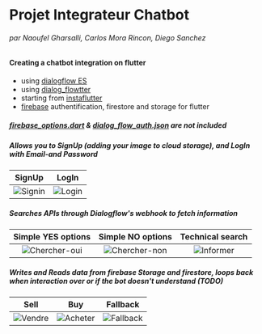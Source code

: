 # Projet Integrateur Chatbot
###### par Naoufel Gharsalli, Carlos Mora Rincon, Diego Sanchez

#### Creating a chatbot integration on flutter 
- using [dialogflow ES](https://cloud.google.com/dialogflow/es/docs)
- using [dialog_flowtter](https://github.com/Deimos-Applications/dialog_flowtter)
- starting from [instaflutter](https://github.com/instaflutter/flutter-login-screen-firebase-auth-facebook-login)
- [firebase](https://firebase.google.com/docs/flutter/setup) authentification, firestore and storage for flutter

##### [firebase_options.dart](https://firebase.google.com/docs/flutter/setup) & [dialog_flow_auth.json](https://cloud.google.com/iam/docs/creating-managing-service-account-keys) are not included


##### Allows you to SignUp (adding your image to cloud storage), and LogIn with Email-and Password
SignUp             |  LogIn
:-------------------------:|:-------------------------:
![Signin](https://user-images.githubusercontent.com/99768335/194368753-f5789b63-975f-41e8-b943-a49f4d8b6c6c.gif) |    ![Login](https://user-images.githubusercontent.com/99768335/194369364-a1641947-37e9-4cae-8a44-db5c5ea0269b.gif)
##### Searches APIs through Dialogflow's webhook to fetch information
Simple YES options             |  Simple NO options             | Technical search          
:-------------------------:|:-------------------------:|:-------------------------:
![Chercher-oui](https://user-images.githubusercontent.com/99768335/194370022-0c9be220-4120-4273-9743-77fba1a9560b.gif) | ![Chercher-non](https://user-images.githubusercontent.com/99768335/194370077-f7dac27e-3007-4f84-92c7-b274a0161d69.gif) | ![Informer](https://user-images.githubusercontent.com/99768335/194370134-93b8385a-ccef-4558-81c5-21afc7dae008.gif)

##### Writes and Reads data from firebase Storage and firestore, loops back when interaction over or if the bot doesn't understand (TODO)
Sell              |  Buy             | Fallback         
:-------------------------:|:-------------------------:|:-------------------------:
![Vendre](https://user-images.githubusercontent.com/99768335/194370661-ef15f93c-0918-4826-98de-2ff3d28e98f4.gif) | ![Acheter](https://user-images.githubusercontent.com/99768335/194370730-418b709b-4a89-41cc-a8e0-5c42450d744d.gif) | ![Fallback](https://user-images.githubusercontent.com/99768335/194370770-17104adc-1bec-4473-84be-344534fded97.gif)

